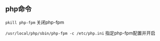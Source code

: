 ## php命令
`pkill php-fpm`     关闭php-fpm

`/usr/local/php/sbin/php-fpm -c /etc/php.ini`       指定php-fpm配置并开启

